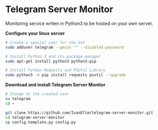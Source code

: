 # Telegram Server Monitor

Monitoring service writen in Python3 to be hosted on your own server.

**Configure your linux server**

```sh
# Create a special user for the bot
sudo adduser telegram --gecos "" --disabled-password

# Install Python 3 and its package manager
sudo apt-get install python3 python3-pip

# Install Python Requests and PSUtil Library
sudo python3 -m pip install requests psutil --upgrade
```

**Download and install Telegram Server Monitor**

```sh
# Change to the created user
su telegram
cd ~

git clone https://github.com/IvanEfim/telegram-server-monitor.git
cd telegram-server-monitor
cp config.template.py config.py

```
